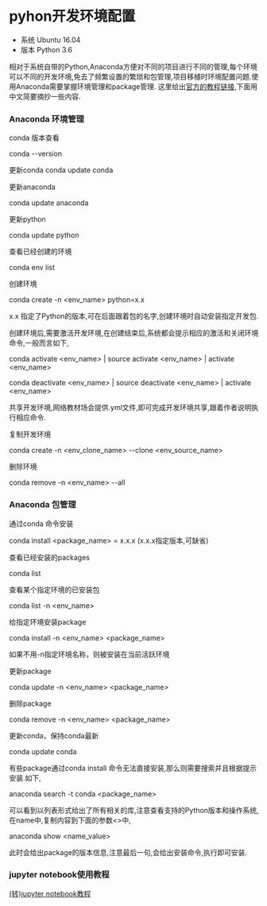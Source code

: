 # pyhon开发环境配置

* 系统 Ubuntu 16.04
* 版本 Python 3.6

相对于系统自带的Python,Anaconda方便对不同的项目进行不同的管理,每个环境可以不同的开发环境,免去了频繁设置的繁琐和包管理,项目移植时环境配置问题.使用Anaconda需要掌握环境管理和package管理.
这里给出[官方的教程链接](https://docs.conda.io/projects/conda/en/latest/user-guide/tasks/manage-environments.html#specifying-a-location-for-an-environment),下面用中文简要摘抄一些内容.

### Anaconda 环境管理

conda 版本查看

conda --version 

更新conda
conda update conda

更新anaconda

conda update anaconda

更新python

conda update python

查看已经创建的环境

conda env list

创建环境

conda create -n <env_name> python=x.x

x.x 指定了Python的版本,可在后面跟着包的名字,创建环境时自动安装指定开发包.

创建环境后,需要激活开发环境,在创建结束后,系统都会提示相应的激活和关闭环境命令,一般而言如下,

conda activate <env_name> | source activate <env_name> | activate <env_name>

conda deactivate <env_name> | source deactivate <env_name> | activate <env_name>

共享开发环境,网络教材场会提供.yml文件,即可完成开发环境共享,跟着作者说明执行相应命令.

复制开发环境

conda create -n <env_clone_name> --clone <env_source_name>

删除环境

conda remove -n <env_name> --all

### Anaconda 包管理

通过conda 命令安装

conda install <package_name> = x.x.x 
(x.x.x指定版本,可缺省)

查看已经安装的packages

conda list

查看某个指定环境的已安装包

conda list -n <env_name>

给指定环境安装package

conda install -n <env_name> <package_name>

如果不用-n指定环境名称，则被安装在当前活跃环境

更新package

conda update -n <env_name> <package_name>

删除package

conda remove -n <env_name> <package_name>

更新conda，保持conda最新

conda update conda

有些package通过conda install 命令无法直接安装,那么则需要搜索并且根据提示安装.如下,

anaconda search -t conda <package_name>

可以看到以列表形式给出了所有相关的库,注意查看支持的Python版本和操作系统,在name中,复制内容到下面的参数<>中,

anaconda show <name_value>

此时会给出package的版本信息,注意最后一句,会给出安装命令,执行即可安装.


### jupyter notebook使用教程

[(转)jupyter notebook教程](https://jackpopc.github.io/2019/09/14/jupyter/)
